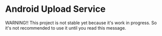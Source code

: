 Android Upload Service
======================

WARNING!! This project is not stable yet because it's work in progress. So it's not recommended to use it until you read this message.
